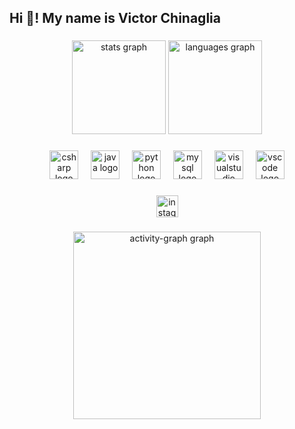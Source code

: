 <h2 align="left">Hi 👋!  My name is Victor Chinaglia</h2>

###

<div align="center">
  <img src="https://github-readme-stats.vercel.app/api?username=chinaglia77&hide_title=false&hide_rank=false&show_icons=true&include_all_commits=true&count_private=true&disable_animations=false&theme=dracula&locale=en&hide_border=false" height="150" alt="stats graph"  />
  <img src="https://github-readme-stats.vercel.app/api/top-langs?username=chinaglia77&locale=en&hide_title=false&layout=compact&card_width=320&langs_count=5&theme=dracula&hide_border=false" height="150" alt="languages graph"  />
</div>

###

<div align="center">
  <img src="https://cdn.jsdelivr.net/gh/devicons/devicon/icons/csharp/csharp-original.svg" height="46" alt="csharp logo"  />
  <img width="12" />
  <img src="https://skillicons.dev/icons?i=java" height="46" alt="java logo"  />
  <img width="12" />
  <img src="https://cdn.jsdelivr.net/gh/devicons/devicon/icons/python/python-original.svg" height="46" alt="python logo"  />
  <img width="12" />
  <img src="https://skillicons.dev/icons?i=mysql" height="46" alt="mysql logo"  />
  <img width="12" />
  <img src="https://skillicons.dev/icons?i=visualstudio" height="46" alt="visualstudio logo"  />
  <img width="12" />
  <img src="https://skillicons.dev/icons?i=vscode" height="46" alt="vscode logo"  />
</div>

###

<div align="center">
  <img src="https://img.shields.io/static/v1?message=Instagram&logo=instagram&label=&color=E4405F&logoColor=white&labelColor=&style=for-the-badge" height="35" alt="instagram logo"  />
</div>

###


<div align="center">
  <img src="https://github-readme-activity-graph.vercel.app/graph?username=chinaglia77&radius=16&theme=react&area=true&order=5" height="300" alt="activity-graph graph"  />
</div>

###
